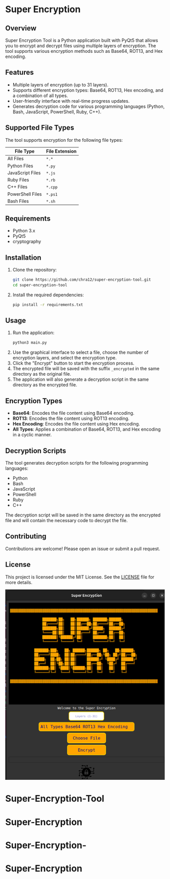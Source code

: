 # Super Encryption 

## Overview
Super Encryption Tool is a Python application built with PyQt5 that allows you to encrypt and decrypt files using multiple layers of encryption. The tool supports various encryption methods such as Base64, ROT13, and Hex encoding.

## Features
- Multiple layers of encryption (up to 31 layers).
- Supports different encryption types: Base64, ROT13, Hex encoding, and a combination of all types.
- User-friendly interface with real-time progress updates.
- Generates decryption code for various programming languages (Python, Bash, JavaScript, PowerShell, Ruby, C++).

## Supported File Types
The tool supports encryption for the following file types:

| File Type          | File Extension |
|--------------------|----------------|
| All Files          | `*.*`           |
| Python Files       | `*.py`          |
| JavaScript Files   | `*.js`          |
| Ruby Files         | `*.rb`          |
| C++ Files          | `*.cpp`         |
| PowerShell Files   | `*.ps1`         |
| Bash Files         | `*.sh`          |

## Requirements
- Python 3.x
- PyQt5
- cryptography

## Installation
1. Clone the repository:
    ```sh
    git clone https://github.com/chra12/super-encryption-tool.git
    cd super-encryption-tool
    ```
2. Install the required dependencies:
    ```sh
    pip install -r requirements.txt
    ```

## Usage
1. Run the application:
    ```sh
    python3 main.py
    ```
2. Use the graphical interface to select a file, choose the number of encryption layers, and select the encryption type.
3. Click the "Encrypt" button to start the encryption process.
4. The encrypted file will be saved with the suffix `_encrypted` in the same directory as the original file.
5. The application will also generate a decryption script in the same directory as the encrypted file.

## Encryption Types
- **Base64**: Encodes the file content using Base64 encoding.
- **ROT13**: Encodes the file content using ROT13 encoding.
- **Hex Encoding**: Encodes the file content using Hex encoding.
- **All Types**: Applies a combination of Base64, ROT13, and Hex encoding in a cyclic manner.

## Decryption Scripts
The tool generates decryption scripts for the following programming languages:
- Python
- Bash
- JavaScript
- PowerShell
- Ruby
- C++

The decryption script will be saved in the same directory as the encrypted file and will contain the necessary code to decrypt the file.

## Contributing
Contributions are welcome! Please open an issue or submit a pull request.

## License
This project is licensed under the MIT License. See the [LICENSE](LICENSE) file for more details.

![Super Encryption Screenshot](Super-Encryption.png)


# Super-Encryption-Tool
# Super-Encryption
# Super-Encryption-
# Super-Encryption
